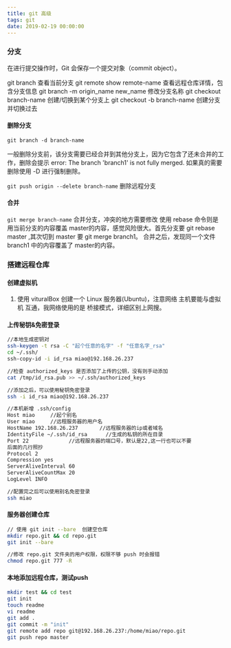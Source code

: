 ```yaml
---
title: git 高级
tags: git
date: 2019-02-19 00:00:00
---
```


### 分支
在进行提交操作时，Git 会保存一个提交对象（commit object）。

git branch 查看当前分支
 git remote show remote-name 查看远程仓库详情，包含分支信息
git branch -m origin_name new_name 修改分支名称
git checkout branch-name 创建/切换到某个分支上
git checkout -b branch-name 创建分支并切换过去

#### 删除分支
```git branch -d branch-name```

一般删除分支前，该分支需要已经合并到其他分支上，因为它包含了还未合并的工作，删除会提示  error: The branch 'branch1' is not fully merged.
如果真的需要删除使用 -D 进行强制删除。

```git push origin --delete branch-name``` 删除远程分支

#### 合并
```git merge branch-name``` 合并分支，冲突的地方需要修改
使用 rebase 命令则是用当前分支的内容覆盖 master的内容，感觉风险很大。首先分支要 git rebase master ,其次切到 master 要 git merge branch1。
合并之后，发现同一个文件 branch1 中的内容覆盖了 master的内容。

### 搭建远程仓库

#### 创建虚拟机
1. 使用 vituralBox 创建一个 Linux 服务器(Ubuntu)，注意网络 主机要能与虚拟机 互通，我网络使用的是 桥接模式，详细区别上网搜。

#### 上传秘钥&免密登录
```bash
//本地生成密钥对
ssh-keygen -t rsa -C "起个任意的名字" -f "任意名字_rsa"
cd ~/.ssh/
ssh-copy-id -i id_rsa miao@192.168.26.237

//检查 authorized_keys 是否添加了上传的公钥，没有则手动添加
cat /tmp/id_rsa.pub >> ~/.ssh/authorized_keys

//添加之后，可以使用秘钥免密登录
ssh -i id_rsa miao@192.168.26.237

//本机新增 .ssh/config
Host miao     //起个别名
User miao     //远程服务器的用户名
HostName 192.168.26.237       //远程服务器的ip或者域名
IdentityFile ~/.ssh/id_rsa      //生成的私钥的所在目录
Port 22             //远程服务器的端口号，默认是22,这一行也可以不要
后面的几行照抄
Protocol 2
Compression yes
ServerAliveInterval 60
ServerAliveCountMax 20
LogLevel INFO

//配置完之后可以使用别名免密登录
ssh miao

```

#### 服务器创建仓库
```bash
// 使用 git init --bare  创建空仓库
mkdir repo.git && cd repo.git
git init --bare

//修改 repo.git 文件夹的用户权限，权限不够 push 时会报错
chmod repo.git 777 -R

```
#### 本地添加远程仓库，测试push

```bash
mkdir test && cd test
git init
touch readme
vi readme
git add .
git commit -m "init"
git remote add repo git@192.168.26.237:/home/miao/repo.git
git push repo master
```
